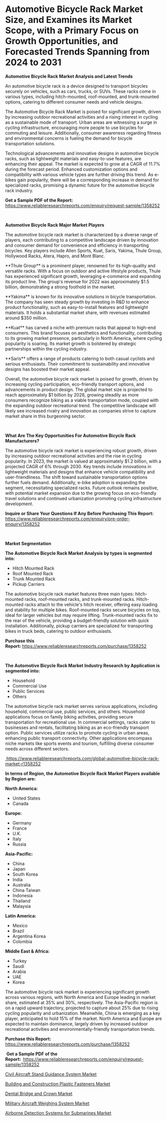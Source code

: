 <p><h1>Automotive Bicycle Rack Market Size, and Examines its Market Scope, with a Primary Focus on Growth Opportunities, and Forecasted Trends Spanning from 2024 to 2031</h1></p><p><strong>Automotive Bicycle Rack Market Analysis and Latest Trends</strong></p>
<p><p>An automotive bicycle rack is a device designed to transport bicycles securely on vehicles, such as cars, trucks, or SUVs. These racks come in various types, including hitch-mounted, roof-mounted, and trunk-mounted options, catering to different consumer needs and vehicle designs.</p><p>The Automotive Bicycle Rack Market is poised for significant growth, driven by increasing outdoor recreational activities and a rising interest in cycling as a sustainable mode of transport. Urban areas are witnessing a surge in cycling infrastructure, encouraging more people to use bicycles for commuting and leisure. Additionally, consumer awareness regarding fitness and environmental concerns is fueling the demand for bicycle transportation solutions.</p><p>Technological advancements and innovative designs in automotive bicycle racks, such as lightweight materials and easy-to-use features, are enhancing their appeal. The market is expected to grow at a CAGR of 11.7% during the forecast period. Enhanced customization options and compatibility with various vehicle types are further driving this trend. As e-bikes gain popularity, there will be a corresponding increase in demand for specialized racks, promising a dynamic future for the automotive bicycle rack industry.</p></p>
<p><strong>Get a Sample PDF of the Report:&nbsp;</strong> <a href="https://www.reliableresearchreports.com/enquiry/request-sample/1358252?utm_campaign=24&utm_medium=2&utm_source=Github&utm_content=ia&utm_term=06112024&utm_id=automotive-bicycle-rack">https://www.reliableresearchreports.com/enquiry/request-sample/1358252</a></p>
<p>&nbsp;</p>
<p><strong>Automotive Bicycle Rack Major Market Players</strong></p>
<p><p>The automotive bicycle rack market is characterized by a diverse range of players, each contributing to a competitive landscape driven by innovation and consumer demand for convenience and efficiency in transporting bicycles. Key players include Allen Sports, Kuat, Saris, Yakima, Thule Group, Hollywood Racks, Atera, Hapro, and Mont Blanc.</p><p>**Thule Group** is a prominent player, renowned for its high-quality and versatile racks. With a focus on outdoor and active lifestyle products, Thule has experienced significant growth, leveraging e-commerce and expanding its product line. The group's revenue for 2022 was approximately $1.5 billion, demonstrating a strong foothold in the market.</p><p>**Yakima** is known for its innovative solutions in bicycle transportation. The company has seen steady growth by investing in R&D to enhance product functionality, such as easy-to-install features and lightweight materials. It holds a substantial market share, with revenues estimated around $350 million.</p><p>**Kuat** has carved a niche with premium racks that appeal to high-end consumers. This brand focuses on aesthetics and functionality, contributing to its growing market presence, particularly in North America, where cycling popularity is soaring. Its market growth is bolstered by strategic partnerships within the cycling industry.</p><p>**Saris** offers a range of products catering to both casual cyclists and serious enthusiasts. Their commitment to sustainability and innovative designs has boosted their market appeal. </p><p>Overall, the automotive bicycle rack market is poised for growth, driven by increasing cycling participation, eco-friendly transport options, and advancements in product design. The global market size is projected to reach approximately $1 billion by 2028, growing steadily as more consumers recognize biking as a viable transportation mode, coupled with the expanding outdoor recreational trend. The competitive landscape will likely see increased rivalry and innovation as companies strive to capture market share in this burgeoning sector.</p></p>
<p>&nbsp;</p>
<p><strong>What Are The Key Opportunities For Automotive Bicycle Rack Manufacturers?</strong></p>
<p><p>The automotive bicycle rack market is experiencing robust growth, driven by increasing outdoor recreational activities and the rise in cycling popularity. In 2023, the market is valued at approximately $1.2 billion, with a projected CAGR of 6% through 2030. Key trends include innovations in lightweight materials and designs that enhance vehicle compatibility and user-friendliness. The shift toward sustainable transportation options further fuels demand. Additionally, e-bike adoption is expanding the segment, necessitating specialized racks. Future outlook remains positive, with potential market expansion due to the growing focus on eco-friendly travel solutions and continued urbanization promoting cycling infrastructure development.</p></p>
<p><strong>Inquire or Share Your Questions If Any Before Purchasing This Report:</strong> <a href="https://www.reliableresearchreports.com/enquiry/pre-order-enquiry/1358252?utm_campaign=24&utm_medium=2&utm_source=Github&utm_content=ia&utm_term=06112024&utm_id=automotive-bicycle-rack">https://www.reliableresearchreports.com/enquiry/pre-order-enquiry/1358252</a></p>
<p>&nbsp;</p>
<p><strong>Market Segmentation</strong></p>
<p><strong>The Automotive Bicycle Rack Market Analysis by types is segmented into:</strong></p>
<p><ul><li>Hitch Mounted Rack</li><li>Roof Mounted Rack</li><li>Trunk Mounted Rack</li><li>Pickup Carriers</li></ul></p>
<p><p>The automotive bicycle rack market features three main types: hitch-mounted racks, roof-mounted racks, and trunk-mounted racks. Hitch-mounted racks attach to the vehicle's hitch receiver, offering easy loading and stability for multiple bikes. Roof-mounted racks secure bicycles on top, ideal for larger vehicles but may require lifting. Trunk-mounted racks fix to the rear of the vehicle, providing a budget-friendly solution with quick installation. Additionally, pickup carriers are specialized for transporting bikes in truck beds, catering to outdoor enthusiasts.</p></p>
<p><strong>Purchase this Report:&nbsp;</strong><a href="https://www.reliableresearchreports.com/purchase/1358252?utm_campaign=24&utm_medium=2&utm_source=Github&utm_content=ia&utm_term=06112024&utm_id=automotive-bicycle-rack">https://www.reliableresearchreports.com/purchase/1358252</a></p>
<p>&nbsp;</p>
<p><strong>The Automotive Bicycle Rack Market Industry Research by Application is segmented into:</strong></p>
<p><ul><li>Household</li><li>Commercial Use</li><li>Public Services</li><li>Others</li></ul></p>
<p><p>The automotive bicycle rack market serves various applications, including household, commercial use, public services, and others. Household applications focus on family biking activities, providing secure transportation for recreational use. In commercial settings, racks cater to businesses and rentals, facilitating biking as an eco-friendly transport option. Public services utilize racks to promote cycling in urban areas, enhancing public transport connectivity. Other applications encompass niche markets like sports events and tourism, fulfilling diverse consumer needs across different sectors.</p></p>
<p><a href="https://www.reliableresearchreports.com/global-automotive-bicycle-rack-market-r1358252?utm_campaign=24&utm_medium=2&utm_source=Github&utm_content=ia&utm_term=06112024&utm_id=automotive-bicycle-rack">&nbsp;https://www.reliableresearchreports.com/global-automotive-bicycle-rack-market-r1358252</a></p>
<p><strong>In terms of Region, the Automotive Bicycle Rack Market Players available by Region are:</strong></p>
<p>
    <p> <strong> North America: </strong>
        <ul>
            <li>United States</li>
            <li>Canada</li>
        </ul>
        </p> 
    <p> <strong> Europe: </strong>
        <ul>
            <li>Germany</li>
            <li>France</li>
            <li>U.K.</li>
            <li>Italy</li>
            <li>Russia</li>
        </ul>
        </p> 
    <p> <strong> Asia-Pacific: </strong>
        <ul>
            <li>China</li>
            <li>Japan</li>
            <li>South Korea</li>
            <li>India</li>
            <li>Australia</li>
            <li>China Taiwan</li>
            <li>Indonesia</li>
            <li>Thailand</li>
            <li>Malaysia</li>
        </ul>
        </p> 
    <p> <strong> Latin America: </strong>
        <ul>
            <li>Mexico</li>
            <li>Brazil</li>
            <li>Argentina Korea</li>
            <li>Colombia</li>
        </ul>
        </p> 
    <p> <strong> Middle East & Africa: </strong>
        <ul>
            <li>Turkey</li>
            <li>Saudi</li>
            <li>Arabia</li>
            <li>UAE</li>
            <li>Korea</li>
        </ul>
    </p>
    </p>
<p><p>The automotive bicycle rack market is experiencing significant growth across various regions, with North America and Europe leading in market share, estimated at 35% and 30%, respectively. The Asia-Pacific region is on a rapid upward trajectory, projected to capture about 25% due to rising cycling popularity and urbanization. Meanwhile, China is emerging as a key player, anticipated to hold 15% of the market. North America and Europe are expected to maintain dominance, largely driven by increased outdoor recreational activities and environmentally-friendly transportation trends.</p></p>
<p><strong>Purchase this Report: </strong><a href="https://www.reliableresearchreports.com/purchase/1358252?utm_campaign=24&utm_medium=2&utm_source=Github&utm_content=ia&utm_term=06112024&utm_id=automotive-bicycle-rack">https://www.reliableresearchreports.com/purchase/1358252</a></p>
<p>&nbsp;<strong>Get a Sample PDF of the Report:&nbsp;&nbsp;</strong><a href="https://www.reliableresearchreports.com/enquiry/request-sample/1358252?utm_campaign=24&utm_medium=2&utm_source=Github&utm_content=ia&utm_term=06112024&utm_id=automotive-bicycle-rack">https://www.reliableresearchreports.com/enquiry/request-sample/1358252</a></p>
<p><strong></strong></p>
<p><p><a href="https://www.linkedin.com/pulse/pulse-civil-aircraft-stand-guidance-system-rhythms-change-market-dteqc?utm_campaign=24&utm_medium=2&utm_source=Github&utm_content=ia&utm_term=06112024&utm_id=automotive-bicycle-rack">Civil Aircraft Stand Guidance System Market</a></p><p><a href="https://github.com/inouyeaowaugh3/Market-Research-Report-List-1/blob/main/building-and-construction-plastic-fasteners-market.md?utm_campaign=24&utm_medium=2&utm_source=Github&utm_content=ia&utm_term=06112024&utm_id=automotive-bicycle-rack">Building and Construction Plastic Fasteners Market</a></p><p><a href="https://issuu.com/reportprime-2/docs/dental-bridge-and-crown-market-size_a79240802a2d0f?utm_campaign=24&utm_medium=2&utm_source=Github&utm_content=ia&utm_term=06112024&utm_id=automotive-bicycle-rack">Dental Bridge and Crown Market</a></p><p><a href="https://www.linkedin.com/pulse/exploring-military-aircraft-weighing-system-market-dynamics-6u1uf?utm_campaign=24&utm_medium=2&utm_source=Github&utm_content=ia&utm_term=06112024&utm_id=automotive-bicycle-rack">Military Aircraft Weighing System Market</a></p><p><a href="https://github.com/c0mxahyman/Market-Research-Report-List-1/blob/main/airborne-detection-systems-for-submarines-market.md?utm_campaign=24&utm_medium=2&utm_source=Github&utm_content=ia&utm_term=06112024&utm_id=automotive-bicycle-rack">Airborne Detection Systems for Submarines Market</a></p></p>